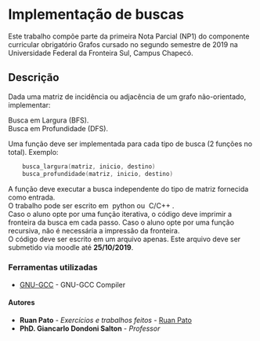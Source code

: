 # Implementação de buscas

Este trabalho compõe parte da primeira Nota Parcial (NP1) do componente curricular obrigatório Grafos cursado no segundo semestre de 2019 na Universidade Federal da Fronteira Sul, Campus Chapecó.

## Descrição ##

Dada uma matriz de incidência ou adjacência de um grafo não-orientado, implementar:    

Busca em Largura (BFS).  
Busca em Profundidade (DFS).  

Uma função deve ser implementada para cada tipo de busca (2 funções no total). Exemplo:  
```c++
    busca_largura(matriz, inicio, destino)
    busca_profundidade(matriz, inicio, destino)
```  
A função deve executar a busca independente do tipo de matriz fornecida como entrada.  
O trabalho pode ser escrito em ​ python​ ou ​ C/C++​ .  
Caso o aluno opte por uma função iterativa, o código deve imprimir a fronteira da busca em
cada passo. Caso o aluno opte por uma função recursiva, não é necessária a impressão da
fronteira.  
O código deve ser escrito em um arquivo apenas. Este arquivo deve ser submetido via
moodle até ​**25/10/2019​**.  
### Ferramentas utilizadas ###

* [GNU-GCC](https://gcc.gnu.org/) - GNU-GCC Compiler

#### Autores ####

* **Ruan Pato** - *Exercícios e trabalhos feitos* - [Ruan Pato](https://github.com/ruanpato)
* **PhD. Giancarlo Dondoni Salton** - *Professor*
